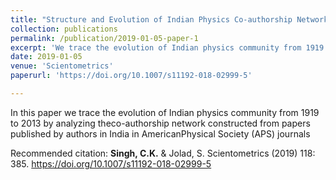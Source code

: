 ```yaml
---
title: "Structure and Evolution of Indian Physics Co-authorship Networks"
collection: publications
permalink: /publication/2019-01-05-paper-1
excerpt: 'We trace the evolution of Indian physics community from 1919 to 2013 by analyzing the co-authorship network constructed from papers published by authors in India in American Physical Society (APS) journals. We make inferences on India’s contribution to different branches of Physics and identify the most influential Indian physicists at different time periods. The relative contribution of India to global physics publication (research) and its variation across subfields of physics is assessed. We extract the changing collaboration pattern of authors between Indian physicists through various network measures. We study the evolution of Indian physics communities and trace the mean life and stationarity of communities by size in different APS journals. We map the transition of authors between communities of different sizes from 1970 to 2013, capturing their birth, growth, merger and collapse. We find that Indian–Foreign collaborations are increasing at a faster pace compared to the Indian–Indian. We observe that the degree distribution of Indian collaboration networks follows the power law, with distinct patterns between Physical Review A, B and E, and high energy physics journals Physical Review C and D, and Physical Review Letters. In almost every measure, we observe strong structural differences between low-energy and high-energy physics journals.'
date: 2019-01-05
venue: 'Scientometrics'
paperurl: 'https://doi.org/10.1007/s11192-018-02999-5'

---
```

In this paper we trace the evolution of Indian physics community from 1919 to 2013 by analyzing theco-authorship network constructed from papers published by authors in India in AmericanPhysical Society (APS) journals 

Recommended citation: **Singh, C.K.** & Jolad, S. Scientometrics (2019) 118: 385. https://doi.org/10.1007/s11192-018-02999-5
